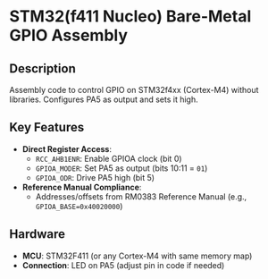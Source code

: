 # STM32(f411 Nucleo) Bare-Metal GPIO Assembly

## Description
Assembly code to control GPIO on STM32f4xx (Cortex-M4) without libraries. Configures PA5 as output and sets it high.

## Key Features
- **Direct Register Access**:
  - `RCC_AHB1ENR`: Enable GPIOA clock (bit 0)
  - `GPIOA_MODER`: Set PA5 as output (bits 10:11 = `01`)
  - `GPIOA_ODR`: Drive PA5 high (bit 5)
- **Reference Manual Compliance**:
  - Addresses/offsets from RM0383 Reference Manual (e.g., `GPIOA_BASE=0x40020000`)

## Hardware
- **MCU**: STM32F411 (or any Cortex-M4 with same memory map)
- **Connection**: LED on PA5 (adjust pin in code if needed)
